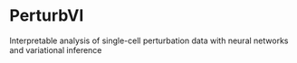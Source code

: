 # PerturbVI
Interpretable analysis of single-cell perturbation data with neural networks and variational inference
